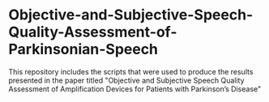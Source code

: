 # Objective-and-Subjective-Speech-Quality-Assessment-of-Parkinsonian-Speech
This repository includes the scripts that were used to produce the results presented in the paper titled "Objective and Subjective Speech Quality Assessment of Amplification Devices for Patients with Parkinson’s Disease"
